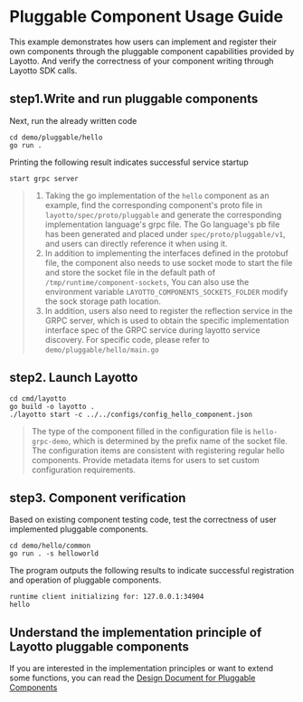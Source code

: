 # Pluggable Component Usage Guide

This example demonstrates how users can implement and register their own components through the pluggable component capabilities provided by Layotto.
And verify the correctness of your component writing through Layotto SDK calls.

## step1.Write and run pluggable components

Next, run the already written code

```shell
cd demo/pluggable/hello
go run .
```

Printing the following result indicates successful service startup

```shell
start grpc server
```

>1. Taking the go implementation of the `hello` component as an example, find the corresponding component's proto file in `layotto/spec/proto/pluggable` and generate the corresponding implementation language's grpc file.
The Go language's pb file has been generated and placed under `spec/proto/pluggable/v1`, and users can directly reference it when using it.
>2. In addition to implementing the interfaces defined in the protobuf file, the component also needs to use socket mode to start the file and store the socket file in the default path of `/tmp/runtime/component-sockets`,
You can also use the environment variable `LAYOTTO_COMPONENTS_SOCKETS_FOLDER` modify the sock storage path location.
>3. In addition, users also need to register the reflection service in the GRPC server, which is used to obtain the specific implementation interface spec of the GRPC service during layotto service discovery. For specific code, please refer to `demo/pluggable/hello/main.go`

## step2. Launch Layotto

```shell
cd cmd/layotto
go build -o layotto .
./layotto start -c ../../configs/config_hello_component.json
```

> The type of the component filled in the configuration file is `hello-grpc-demo`, which is determined by the prefix name of the socket file. 
> The configuration items are consistent with registering regular hello components.
> Provide metadata items for users to set custom configuration requirements.

## step3. Component verification

Based on existing component testing code, test the correctness of user implemented pluggable components.

```shell
cd demo/hello/common
go run . -s helloworld
```

The program outputs the following results to indicate successful registration and operation of pluggable components.

```shell
runtime client initializing for: 127.0.0.1:34904
hello
```

## Understand the implementation principle of Layotto pluggable components

If you are interested in the implementation principles or want to extend some functions, you can read the [Design Document for Pluggable Components](en/design/pluggable/design.md)